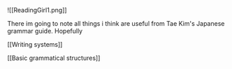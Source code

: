 ![[ReadingGirl1.png]]


There im going to note all things i think are useful from Tae Kim's Japanese grammar guide.
Hopefully


[[Writing systems]]

[[Basic grammatical structures]]